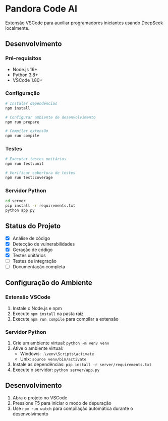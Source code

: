 # Pandora Code AI

Extensão VSCode para auxiliar programadores iniciantes usando DeepSeek localmente.

## Desenvolvimento

### Pré-requisitos
- Node.js 16+
- Python 3.8+
- VSCode 1.80+

### Configuração
```bash
# Instalar dependências
npm install

# Configurar ambiente de desenvolvimento
npm run prepare

# Compilar extensão
npm run compile
```

### Testes
```bash
# Executar testes unitários
npm run test:unit

# Verificar cobertura de testes
npm run test:coverage
```

### Servidor Python
```bash
cd server
pip install -r requirements.txt
python app.py
```

## Status do Projeto

- [x] Análise de código
- [x] Detecção de vulnerabilidades
- [x] Geração de código
- [x] Testes unitários
- [ ] Testes de integração
- [ ] Documentação completa

## Configuração do Ambiente

### Extensão VSCode
1. Instale o Node.js e npm
2. Execute `npm install` na pasta raiz
3. Execute `npm run compile` para compilar a extensão

### Servidor Python
1. Crie um ambiente virtual: `python -m venv venv`
2. Ative o ambiente virtual:
   - Windows: `.\venv\Scripts\activate`
   - Unix: `source venv/bin/activate`
3. Instale as dependências: `pip install -r server/requirements.txt`
4. Execute o servidor: `python server/app.py`

## Desenvolvimento

1. Abra o projeto no VSCode
2. Pressione F5 para iniciar o modo de depuração
3. Use `npm run watch` para compilação automática durante o desenvolvimento
